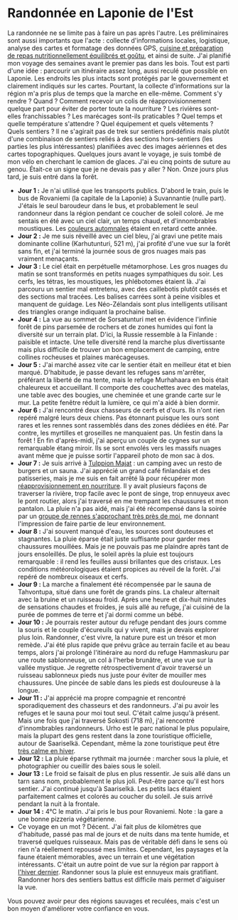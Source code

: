 # Randonnée en Laponie de l'Est

La randonnée ne se limite pas à faire un pas après l'autre. Les préliminaires sont aussi importants que l'acte : collecte d'informations locales, logistique, analyse des cartes et formatage des données GPS, [cuisine et préparation de repas nutritionnellement équilibrés et goûtu](https://fediverse.blog/~/ExploreWilder/Backcountry%20Cooking), et ainsi de suite. J'ai planifié mon voyage des semaines avant le premier pas dans les bois. Tout est parti d'une idée : parcourir un itinéraire assez long, aussi reculé que possible en Laponie. Les endroits les plus intacts sont protégés par le gouvernement et clairement indiqués sur les cartes. Pourtant, la collecte d'informations sur la région m'a pris plus de temps que la marche en elle-même. Comment s'y rendre ? Quand ? Comment recevoir un colis de réapprovisionnement quelque part pour éviter de porter toute la nourriture ? Les rivières sont-elles franchissables ? Les marécages sont-ils praticables ? Quel temps et quelle température s'attendre ? Quel équipement et quels vêtements ? Quels sentiers ? Il ne s'agirait pas de trek sur sentiers prédéfinis mais plutôt d'une combinaison de sentiers reliés à des sections hors-sentiers (les parties les plus intéressantes) planifiées avec des images aériennes et des cartes topographiques. Quelques jours avant le voyage, je suis tombé de mon vélo en cherchant le camion de glaces. J'ai eu cinq points de suture au genou. Était-ce un signe que je ne devais pas y aller ? Non. Onze jours plus tard, je suis entré dans la forêt.

* **Jour 1 :** Je n'ai utilisé que les transports publics. D'abord le train, puis le bus de Rovaniemi (la capitale de la Laponie) à Suvannantie (nulle part). J'étais le seul baroudeur dans le bus, et probablement le seul randonneur dans la région pendant ce coucher de soleil coloré. Je me sentais en été avec un ciel clair, un temps chaud, et d'innombrables moustiques. Les [couleurs automnales](story:Ruskadventure) étaient en retard cette année.
* **Jour 2 :** Je me suis réveillé avec un ciel bleu, j'ai gravi une petite mais dominante colline (Karhutunturi, 521 m), j'ai profité d'une vue sur la forêt sans fin, et j'ai terminé la journée sous de gros nuages mais pas vraiment menaçants.
* **Jour 3 :** Le ciel était en perpétuelle métamorphose. Les gros nuages du matin se sont transformés en petits nuages sympathiques du soir. Les cerfs, les tétras, les moustiques, les phlébotomes étaient là. J'ai parcouru un sentier mal entretenu, avec des caillebotis plutôt cassés et des sections mal tracées. Les balises carrées sont à peine visibles et manquent de guidage. Les Néo-Zélandais sont plus intelligents utilisant des triangles orange indiquant la prochaine balise.
* **Jour 4 :** La vue au sommet de Sorsatunturi met en évidence l'infinie forêt de pins parsemée de rochers et de zones humides qui font la diversité sur un terrain plat. D'ici, la Russie ressemble à la Finlande : paisible et intacte. Une telle diversité rend la marche plus divertissante mais plus difficile de trouver un bon emplacement de camping, entre collines rocheuses et plaines marécageuses.
* **Jour 5 :** J'ai marché assez vite car le sentier était en meilleur état et bien marqué. D'habitude, je passe devant les refuges sans m'arrêter, préférant la liberté de ma tente, mais le refuge Murhahaara en bois était chaleureux et accueillant. Il comporte des couchettes avec des matelas, une table avec des bougies, une cheminée et une grande carte sur le mur. La petite fenêtre réduit la lumière, ce qui m'a aidé à bien dormir.
* **Jour 6 :** J'ai rencontré deux chasseurs de cerfs et d'ours. Ils n'ont rien repéré malgré leurs deux chiens. Pas étonnant puisque les ours sont rares et les rennes sont rassemblés dans des zones dédiées en été. Par contre, les myrtilles et groseilles ne manquaient pas. Un festin dans la forêt ! En fin d'après-midi, j'ai aperçu un couple de cygnes sur un remarquable étang miroir. Ils se sont envolés vers les massifs nuages avant même que je puisse sortir l'appareil photo de mon sac à dos.
* **Jour 7 :** Je suis arrivé à [Tulppion Majat](https://tulppio.fi/) : un camping avec un resto de burgers et un sauna. J'ai apprécié un grand café finlandais et des patisseries, mais je me suis en fait arrêté là pour récupérer mon [réapprovisionnement en nourriture](https://fediverse.blog/~/ExploreWilder/11%20Days%20of%20Food). Il y avait plusieurs façons de traverser la rivière, trop facile avec le pont de singe, trop ennuyeux avec le pont routier, alors j'ai traversé en me trempant les chaussures et mon pantalon. La pluie n'a pas aidé, mais j'ai été récompensé dans la soirée par un [groupe de rennes s'approchant très près de moi](https://p.lu/w/1wAAKSYngZddd3pNGxofkQ), me donnant l'impression de faire partie de leur environnement.
* **Jour 8 :** J'ai souvent manqué d'eau, les sources sont douteuses et stagnantes. La pluie éparse était juste suffisante pour garder mes chaussures mouillées. Mais je ne pouvais pas me plaindre après tant de jours ensoleillés. De plus, le soleil après la pluie est toujours remarquable : il rend les feuilles aussi brillantes que des cristaux. Les conditions météorologiques étaient propices au réveil de la forêt. J'ai repéré de nombreux oiseaux et cerfs.
* **Jour 9 :** La marche a finalement été récompensée par le sauna de Tahvontupa, situé dans une forêt de grands pins. La chaleur alternait avec la bruine et un ruisseau froid. Après une heure et dix-huit minutes de sensations chaudes et froides, je suis allé au refuge, j'ai cuisiné de la purée de pommes de terre et j'ai dormi comme un bébé.
* **Jour 10 :** Je pourrais rester autour du refuge pendant des jours comme la souris et le couple d'écureuils qui y vivent, mais je devais explorer plus loin. Randonner, c'est vivre, la nature pure est un trésor et mon remède. J'ai été plus rapide que prévu grâce au terrain facile et au beau temps, alors j'ai prolongé l'itinéraire au nord du refuge Hammaskuru par une route sablonneuse, un col à l'herbe brunâtre, et une vue sur la vallée mystique. Je regrette rétrospectivement d'avoir traversé un ruisseau sablonneux pieds nus juste pour éviter de mouiller mes chaussures. Une pincée de sable dans les pieds est douloureuse à la longue.
* **Jour 11 :** J'ai apprécié ma propre compagnie et rencontré sporadiquement des chasseurs et des randonneurs. J'ai pu avoir les refuges et le sauna pour moi tout seul. C'était calme jusqu'à présent. Mais une fois que j'ai traversé Sokosti (718 m), j'ai rencontré d'innombrables randonneurs. Urho est le parc national le plus populaire, mais la plupart des gens restent dans la zone touristique officielle, autour de Saariselkä. Cependant, même la zone touristique peut être [très calme en hiver](story:Backcountry_Ski_Touring_Urho_Kekkonen).
* **Jour 12 :** La pluie éparse rythmait ma journée : marcher sous la pluie, et photographier ou cueillir des baies sous le soleil.
* **Jour 13 :** Le froid se faisait de plus en plus ressentir. Je suis allé dans un tarn sans nom, probablement le plus joli. Peut-être parce qu'il est hors sentier. J'ai continué jusqu'à Saariselkä. Les petits lacs étaient parfaitement calmes et colorés au coucher du soleil. Je suis arrivé pendant la nuit à la frontale.
* **Jour 14 :** 4°C le matin. J'ai pris le bus pour Rovaniemi. Note : la gare a une bonne pizzeria végétarienne.
* Ce voyage en un mot ? Décent. J'ai fait plus de kilomètres que d'habitude, passé pas mal de jours et de nuits dans ma tente humide, et traversé quelques ruisseaux. Mais pas de véritable défi dans le sens où rien n'a réellement repoussé mes limites. Cependant, les paysages et la faune étaient mémorables, avec un terrain et une végétation intéressants. C'était un autre point de vue sur la région par rapport à [l'hiver dernier](story:Backcountry_Ski_Touring_Urho_Kekkonen). Randonner sous la pluie est ennuyeux mais gratifiant. Randonner hors des sentiers battus est difficile mais permet d'aiguiser la vue.

Vous pouvez avoir peur des régions sauvages et reculées, mais c'est un bon moyen d'améliorer votre confiance en vous.
